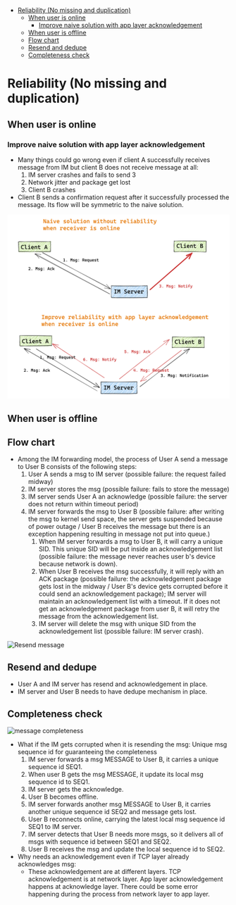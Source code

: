 - [Reliability (No missing and duplication)](#reliability-no-missing-and-duplication)
  - [When user is online](#when-user-is-online)
    - [Improve naive solution with app layer acknowledgement](#improve-naive-solution-with-app-layer-acknowledgement)
  - [When user is offline](#when-user-is-offline)
  - [Flow chart](#flow-chart)
  - [Resend and dedupe](#resend-and-dedupe)
  - [Completeness check](#completeness-check)

# Reliability (No missing and duplication)

## When user is online

### Improve naive solution with app layer acknowledgement

* Many things could go wrong even if client A successfully receives message from IM but client B does not receive message at all:
  1. IM server crashes and fails to send 3
  2. Network jitter and package get lost
  3. Client B crashes
* Client B sends a confirmation request after it successfully processed the message. Its flow will be symmetric to the naive solution.

![](../.gitbook/assets/im_nonfunc_reliability_online.png)

## When user is offline


## Flow chart

* Among the IM forwarding model, the process of User A send a message to User B consists of the following steps:
  1. User A sends a msg to IM server (possible failure: the request failed midway)
  2. IM server stores the msg (possible failure: fails to store the message)
  3. IM server sends User A an acknowledge (possible failure: the server does not return within timeout period)
  4. IM server forwards the msg to User B (possible failure: after writing the msg to kernel send space, the server gets suspended because of power outage / User B receives the message but there is an exception happening resulting in message not put into queue.)
     1. When IM server forwards a msg to User B, it will carry a unique SID. This unique SID will be put inside an acknowledgement list (possible failure: the message never reaches user b's device because network is down).
     2. When User B receives the msg successfully, it will reply with an ACK package (possible failure: the acknowledgement package gets lost in the midway / User B's device gets corrupted before it could send an acknowledgement package); IM server will maintain an acknowledgement list with a timeout. If it does not get an acknowledgement package from user B, it will retry the message from the acknowledgement list.
     3. IM server will delete the msg with unique SID from the acknowledgement list (possible failure: IM server crash).

![Resend message](../.gitbook/assets/messenger\_resend.jpg)

## Resend and dedupe

* User A and IM server has resend and acknowledgement in place.
* IM server and User B needs to have dedupe mechanism in place.

## Completeness check

![message completeness](../.gitbook/assets/messenger\_completeness.jpg)

* What if the IM gets corrupted when it is resending the msg: Unique msg sequence id for guaranteeing the completeness
  1. IM server forwards a msg MESSAGE to User B, it carries a unique sequence id SEQ1.
  2. When user B gets the msg MESSAGE, it update its local msg sequence id to SEQ1.
  3. IM server gets the acknowledge.
  4. User B becomes offline.
  5. IM server forwards another msg MESSAGE to User B, it carries another unique sequence id SEQ2 and message gets lost.
  6. User B reconnects online, carrying the latest local msg sequence id SEQ1 to IM server.
  7. IM server detects that User B needs more msgs, so it delivers all of msgs with sequence id between SEQ1 and SEQ2.
  8. User B receives the msg and update the local sequence id to SEQ2.
* Why needs an acknowledgement even if TCP layer already acknowledges msg:
  * These acknowledgement are at different layers. TCP acknowledgement is at network layer. App layer acknowledgement happens at acknowledge layer. There could be some error happening during the process from network layer to app layer.
